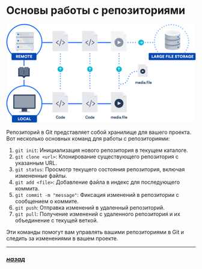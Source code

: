 # Основы работы с репозиториями

![git-logo](./GitLFSDiagram-1.png)

Репозиторий в Git представляет собой хранилище для вашего проекта. Вот несколько основных команд для работы с репозиториями:

1. `git init`: Инициализация нового репозитория в текущем каталоге.
2. `git clone <url>`: Клонирование существующего репозитория с указанным URL.
3. `git status`: Просмотр текущего состояния репозитория, включая измененные файлы.
4. `git add <file>`: Добавление файла в индекс для последующего коммита.
5. `git commit -m "message"`: Фиксация изменений в репозитории с сообщением о коммите.
6. `git push`: Отправка изменений в удаленный репозиторий.
7. `git pull`: Получение изменений с удаленного репозитория и их объединение с текущей веткой.

Эти команды помогут вам управлять вашими репозиториями в Git и следить за изменениями в вашем проекте.

---

### [***назад***](./readme.md)